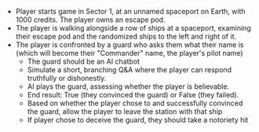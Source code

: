 * Player starts game in Sector 1, at an unnamed spaceport on Earth, with 1000 credits. The player owns an escape pod.
* The player is walking alongside a row of ships at a spaceport, examining their escape pod and the randomized ships to the left and right of it.
* The player is confronted by a guard who asks them what their name is (which will become their "Commander" name, the player's pilot name)
    * The guard should be an AI chatbot
    * Simulate a short, branching Q&A where the player can respond truthfully or dishonestly.
    * AI plays the guard, assessing whether the player is believable.
    * End result: True (they convinced the guard) or False (they failed).
    * Based on whether the player chose to and successfully convinced the guard, allow the player to leave the station with that ship
    * If player chose to deceive the guard, they should take a notoriety hit

